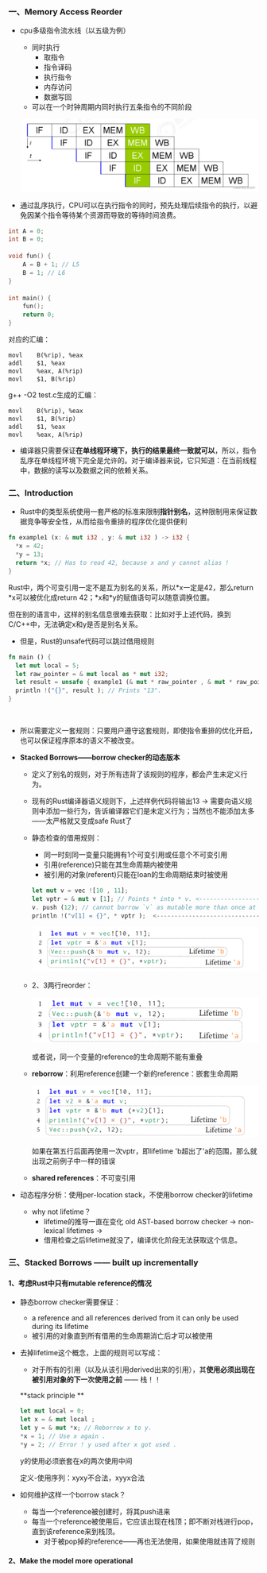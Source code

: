 ### 一、Memory Access Reorder

- cpu多级指令流水线（以五级为例）

  - 同时执行
    - 取指令
    - 指令译码
    - 执行指令
    - 内存访问
    - 数据写回
  - 可以在一个时钟周期内同时执行五条指令的不同阶段

  ![](ref/1.png)

- 通过乱序执行，CPU可以在执行指令的同时，预先处理后续指令的执行，以避免因某个指令等待某个资源而导致的等待时间浪费。

```c
int A = 0;
int B = 0;

void fun() {
    A = B + 1; // L5
    B = 1; // L6
}

int main() {
    fun();
    return 0;
}
```

对应的汇编：

```assembly
movl    B(%rip), %eax
addl    $1, %eax
movl    %eax, A(%rip)
movl    $1, B(%rip)
```

g++ -O2 test.c生成的汇编：

```assembly
movl    B(%rip), %eax
movl    $1, B(%rip)
addl    $1, %eax
movl    %eax, A(%rip)
```

- 编译器只需要保证**在单线程环境下，执行的结果最终一致就可以**，所以，指令乱序在单线程环境下完全是允许的。对于编译器来说，它只知道：在当前线程中，数据的读写以及数据之间的依赖关系。

### 二、Introduction

- Rust中的类型系统使用一套严格的标准来限制**指针别名**，这种限制用来保证数据竞争等安全性，从而给指令重排的程序优化提供便利

```rust
fn example1 (x: & mut i32 , y: & mut i32 ) -> i32 {
  *x = 42;
  *y = 13;
  return *x; // Has to read 42, because x and y cannot alias !
}
```

Rust中，两个可变引用一定不是互为别名的关系，所以*x一定是42，那么return *x可以被优化成return 42；\*x和\*y的赋值语句可以随意调换位置。

但在别的语言中，这样的别名信息很难去获取：比如对于上述代码，换到C/C++中，无法确定x和y是否是别名关系。

- 但是，Rust的unsafe代码可以跳过借用规则

```rust
fn main () {
  let mut local = 5;
  let raw_pointer = & mut local as * mut i32;
  let result = unsafe { example1 (& mut * raw_pointer , & mut * raw_pointer ) };//cast *mut i32 back to &mut i32
  println !("{}", result ); // Prints "13".
}
```

​		

- 所以需要定义一套规则：只要用户遵守这套规则，即使指令重排的优化开启，也可以保证程序原本的语义不被改变。

- **Stacked Borrows——borrow checker的动态版本**

  - 定义了别名的规则，对于所有违背了该规则的程序，都会产生未定义行为。

  - 现有的Rust编译器语义规则下，上述样例代码将输出13 $\rightarrow$ 需要向语义规则中添加一些行为，告诉编译器它们是未定义行为；当然也不能添加太多——太严格就又变成safe Rust了

  - 静态检查的借用规则：

    - 同一时刻同一变量只能拥有1个可变引用或任意个不可变引用
    - 引用(reference)只能在其生命周期内被使用
    - 被引用的对象(referent)只能在loan的生命周期结束时被使用

    ```rust
    let mut v = vec ![10 , 11];
    let vptr = & mut v [1]; // Points * into * v. <-------------------------+
    v. push (12); // cannot borrow `v` as mutable more than once at a time  | lifetime of vptr and loan of v[1] 
    println !("v[1] = {}", * vptr );  <-------------------------------------+
    ```

    ![](ref/2.png)

  - 2、3两行reorder：

    ![](ref/3.png)

    或者说，同一个变量的reference的生命周期不能有重叠

  - **reborrow**：利用reference创建一个新的reference：嵌套生命周期

    ![](ref/4.png)

    如果在第五行后面再使用一次vptr，即lifetime 'b超出了'a的范围，那么就出现之前例子中一样的错误

  - **shared references**：不可变引用



- 动态程序分析：使用per-location stack，不使用borrow checker的lifetime
  - why not lifetime？
    - lifetime的推导一直在变化 old AST-based borrow checker $\rightarrow$ non-lexical lifetimes $\rightarrow$
    - 借用检查之后lifetime就没了，编译优化阶段无法获取这个信息。





### 三、Stacked Borrows —— built up incrementally

#### 1、考虑Rust中只有mutable reference的情况

- 静态borrow checker需要保证：

  - a reference and all references derived from it can only be used during its lifetime
  - 被引用的对象直到所有借用的生命周期消亡后才可以被使用

- 去掉lifetime这个概念，上面的规则可以写成：

  - 对于所有的引用（以及从该引用derived出来的引用），其**使用必须出现在被引用对象的下一次使用之前** —— 栈！！

  **stack principle **

  ```rust
  let mut local = 0;
  let x = & mut local ;
  let y = & mut *x; // Reborrow x to y.
  *x = 1; // Use x again .
  *y = 2; // Error ! y used after x got used .
  ```

  y的使用必须嵌套在x的两次使用中间

  定义-使用序列：xyxy不合法，xyyx合法

- 如何维护这样一个borrow stack？

  - 每当一个reference被创建时，将其push进来
  - 每当一个reference被使用后，它应该出现在栈顶；即不断对栈进行pop，直到该reference来到栈顶。
    - 对于被pop掉的reference——再也无法使用，如果使用就违背了规则



#### 2、Make the model more operational